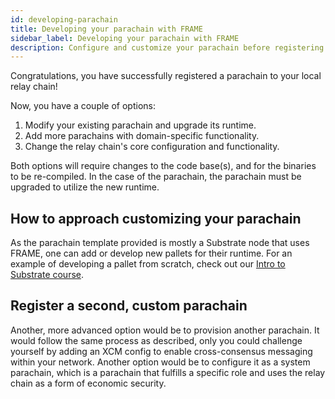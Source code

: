 ```yaml
---
id: developing-parachain
title: Developing your parachain with FRAME
sidebar_label: Developing your parachain with FRAME
description: Configure and customize your parachain before registering it on the relay chain.
---
```


Congratulations, you have successfully registered a parachain to your local relay chain! 

Now, you have a couple of options: 

1.  Modify your existing parachain and upgrade its runtime.
2.  Add more parachains with domain-specific functionality.
3.  Change the relay chain's core configuration and functionality.

Both options will require changes to the code base(s), and for the binaries to be re-compiled.  In the case of the parachain, the parachain must be upgraded to utilize the new runtime.  

## How to approach customizing your parachain

As the parachain template provided is mostly a Substrate node that uses FRAME, one can add or develop new pallets for their runtime.  For an example of developing a pallet from scratch, check out our [Intro to Substrate course](../../../introsubstrate.md).

## Register a second, custom parachain

Another, more advanced option would be to provision another parachain.  It would follow the same process as described, only you could challenge yourself by adding an XCM config to enable cross-consensus messaging within your network.  Another option would be to configure it as a system parachain, which is a parachain that fulfills a specific role and uses the relay chain as a form of economic security.
